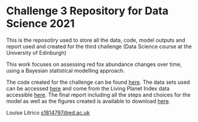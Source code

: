 # Challenge 3 Repository for Data Science 2021

This is the reposotiry used to store all the data, code, model outputs and report used and created for the third challenge (Data Science course at the University of Edinburgh)

This work focuses on assessing red fox abundance changes over time, using a Bayesian statistical modelling approach.

The code created for the challenge can be found [here](https://github.com/EdDataScienceEES/challenge3-louise-litrico/tree/master/script).
The data sets used can be accessed [here](https://github.com/EdDataScienceEES/challenge3-louise-litrico/tree/master/data) and come from the Living Planet Index data accessible [here](http://www.livingplanetindex.org/home/index).
The final report including all the steps and choices for the model as well as the figures created is available to download [here](https://github.com/EdDataScienceEES/challenge3-louise-litrico/tree/master/reports).

Louise Litrico s1814797@ed.ac.uk


